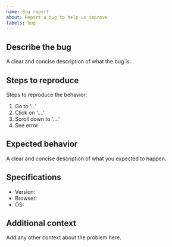 ```yaml
---
name: Bug report
about: Report a bug to help us improve
labels: bug
---
```


## Describe the bug

A clear and concise description of what the bug is.

## Steps to reproduce

Steps to reproduce the behavior:

1. Go to '...'
2. Click on '....'
3. Scroll down to '....'
4. See error

## Expected behavior

A clear and concise description of what you expected to happen.

## Specifications

- Version:
- Browser:
- OS:

## Additional context

Add any other context about the problem here.
